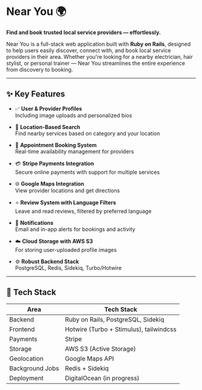# Near You 🌍

**Find and book trusted local service providers — effortlessly.**

Near You is a full-stack web application built with **Ruby on Rails**, designed to help users easily discover, connect with, and book local service providers in their area. Whether you're looking for a nearby electrician, hair stylist, or personal trainer — Near You streamlines the entire experience from discovery to booking.

---

## ✨ Key Features

- ✅ **User & Provider Profiles**  
  Including image uploads and personalized bios

- 📍 **Location-Based Search**  
  Find nearby services based on category and your location

- 📅 **Appointment Booking System**  
  Real-time availability management for providers

- 💳 **Stripe Payments Integration**  
  Secure online payments with support for multiple services

- 🌐 **Google Maps Integration**  
  View provider locations and get directions

- ⭐ **Review System with Language Filters**  
  Leave and read reviews, filtered by preferred language

- 📩 **Notifications**  
  Email and in-app alerts for bookings and activity

- ☁️ **Cloud Storage with AWS S3**  
  For storing user-uploaded profile images

- ⚙️ **Robust Backend Stack**  
  PostgreSQL, Redis, Sidekiq, Turbo/Hotwire

---

## 🚀 Tech Stack

| Area         | Tech Stack                            |
|--------------|----------------------------------------|
| Backend      | Ruby on Rails, PostgreSQL, Sidekiq     |
| Frontend     | Hotwire (Turbo + Stimulus), tailwindcss |
| Payments     | Stripe                                 |
| Storage      | AWS S3 (Active Storage)                |
| Geolocation  | Google Maps API                        |
| Background Jobs | Redis + Sidekiq                     |
| Deployment   | DigitalOcean (in progress)             |


